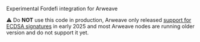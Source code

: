 Experimental Fordefi integration for Arweave

⚠️ Do **NOT** use this code in production, Arweave only released [support for ECDSA signatures](https://github.com/ArweaveTeam/arweave/releases/tag/N.2.9.1) in early 2025 and most Arweave nodes are running older version and do not support it yet.